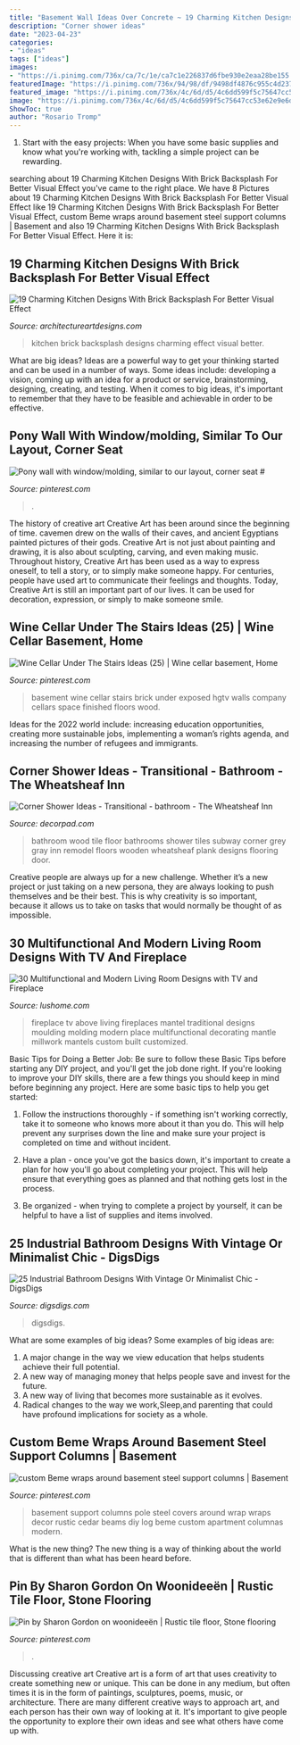 ```yaml
---
title: "Basement Wall Ideas Over Concrete ~ 19 Charming Kitchen Designs With Brick Backsplash For Better Visual Effect"
description: "Corner shower ideas"
date: "2023-04-23"
categories:
- "ideas"
tags: ["ideas"]
images:
- "https://i.pinimg.com/736x/ca/7c/1e/ca7c1e226837d6fbe930e2eaa28be155.jpg"
featuredImage: "https://i.pinimg.com/736x/94/98/df/9498df4876c955c4d23719a1e806d941.jpg"
featured_image: "https://i.pinimg.com/736x/4c/6d/d5/4c6dd599f5c75647cc53e62e9e6d656d--basement-ideas-beams.jpg"
image: "https://i.pinimg.com/736x/4c/6d/d5/4c6dd599f5c75647cc53e62e9e6d656d--basement-ideas-beams.jpg"
ShowToc: true
author: "Rosario Tromp"
---
```



1. Start with the easy projects: When you have some basic supplies and know what you're working with, tackling a simple project can be rewarding.

	

		
searching about 19 Charming Kitchen Designs With Brick Backsplash For Better Visual Effect you've came to the right place. We have 8 Pictures about 19 Charming Kitchen Designs With Brick Backsplash For Better Visual Effect like 19 Charming Kitchen Designs With Brick Backsplash For Better Visual Effect, custom Beme wraps around basement steel support columns | Basement and also 19 Charming Kitchen Designs With Brick Backsplash For Better Visual Effect. Here it is:
		
    
## 19 Charming Kitchen Designs With Brick Backsplash For Better Visual Effect

<img loading=lazy src="http://www.architectureartdesigns.com/wp-content/uploads/2016/02/3-29.jpg" onerror="this.onerror=null;this.src='https://tse2.mm.bing.net/th?id=OIP.jiq_vUsJx_faD6X9XEvJsgHaLI&amp;pid=15.1';" alt="19 Charming Kitchen Designs With Brick Backsplash For Better Visual Effect">

_Source: architectureartdesigns.com_

>kitchen brick backsplash designs charming effect visual better. 

	

What are big ideas?
Ideas are a powerful way to get your thinking started and can be used in a number of ways. Some ideas include: developing a vision, coming up with an idea for a product or service, brainstorming, designing, creating, and testing. When it comes to big ideas, it's important to remember that they have to be feasible and achievable in order to be effective.

    
## Pony Wall With Window/molding, Similar To Our Layout, Corner Seat #

<img loading=lazy src="https://i.pinimg.com/736x/43/ac/13/43ac13d0c78bf3adbb673fc79342222c.jpg" onerror="this.onerror=null;this.src='https://tse2.mm.bing.net/th?id=OIP.tvc4S2GdQxZRkA1hPhGXIQHaLJ&amp;pid=15.1';" alt="Pony wall with window/molding, similar to our layout, corner seat #">

_Source: pinterest.com_

>. 

	

The history of creative art
Creative Art has been around since the beginning of time. cavemen drew on the walls of their caves, and ancient Egyptians painted pictures of their gods. Creative Art is not just about painting and drawing, it is also about sculpting, carving, and even making music.
Throughout history, Creative Art has been used as a way to express oneself, to tell a story, or to simply make someone happy. For centuries, people have used art to communicate their feelings and thoughts. Today, Creative Art is still an important part of our lives. It can be used for decoration, expression, or simply to make someone smile.

    
## Wine Cellar Under The Stairs Ideas (25) | Wine Cellar Basement, Home

<img loading=lazy src="https://i.pinimg.com/736x/94/98/df/9498df4876c955c4d23719a1e806d941.jpg" onerror="this.onerror=null;this.src='https://tse4.mm.bing.net/th?id=OIP.VuxeWWuDMvndODV2zoK3ywHaLH&amp;pid=15.1';" alt="Wine Cellar Under The Stairs Ideas (25) | Wine cellar basement, Home">

_Source: pinterest.com_

>basement wine cellar stairs brick under exposed hgtv walls company cellars space finished floors wood. 

	

Ideas for the 2022 world include: increasing education opportunities, creating more sustainable jobs, implementing a woman’s rights agenda, and increasing the number of refugees and immigrants.

    
## Corner Shower Ideas - Transitional - Bathroom - The Wheatsheaf Inn

<img loading=lazy src="https://cdn.decorpad.com/photos/2014/02/05/662da9ab0a1d.jpg" onerror="this.onerror=null;this.src='https://tse1.mm.bing.net/th?id=OIP.HZ7J5khiS6NhIdSZ7F4GPwAAAA&amp;pid=15.1';" alt="Corner Shower Ideas - Transitional - bathroom - The Wheatsheaf Inn">

_Source: decorpad.com_

>bathroom wood tile floor bathrooms shower tiles subway corner grey gray inn remodel floors wooden wheatsheaf plank designs flooring door. 

	

Creative people are always up for a new challenge. Whether it’s a new project or just taking on a new persona, they are always looking to push themselves and be their best. This is why creativity is so important, because it allows us to take on tasks that would normally be thought of as impossible.

    
## 30 Multifunctional And Modern Living Room Designs With TV And Fireplace

<img loading=lazy src="http://www.lushome.com/wp-content/uploads/2014/07/modern-living-room-designs-tv-fireplace-4.jpg" onerror="this.onerror=null;this.src='https://tse3.mm.bing.net/th?id=OIP.6giUgmN9ZhVvZHKv0nYUtQAAAA&amp;pid=15.1';" alt="30 Multifunctional and Modern Living Room Designs with TV and Fireplace">

_Source: lushome.com_

>fireplace tv above living fireplaces mantel traditional designs moulding molding modern place multifunctional decorating mantle millwork mantels custom built customized. 

	

Basic Tips for Doing a Better Job: Be sure to follow these Basic Tips before starting any DIY project, and you'll get the job done right.
If you're looking to improve your DIY skills, there are a few things you should keep in mind before beginning any project. Here are some basic tips to help you get started: 
1) Follow the instructions thoroughly - if something isn't working correctly, take it to someone who knows more about it than you do. This will help prevent any surprises down the line and make sure your project is completed on time and without incident. 

2) Have a plan - once you've got the basics down, it's important to create a plan for how you'll go about completing your project. This will help ensure that everything goes as planned and that nothing gets lost in the process. 

3) Be organized - when trying to complete a project by yourself, it can be helpful to have a list of supplies and items involved.

    
## 25 Industrial Bathroom Designs With Vintage Or Minimalist Chic - DigsDigs

<img loading=lazy src="https://www.digsdigs.com/photos/striking-industrial-bathroom-designs-16.jpg" onerror="this.onerror=null;this.src='https://tse3.mm.bing.net/th?id=OIP.Q6QFwST9O1QwKo_VOUuergHaLH&amp;pid=15.1';" alt="25 Industrial Bathroom Designs With Vintage Or Minimalist Chic - DigsDigs">

_Source: digsdigs.com_

>digsdigs. 

	

What are some examples of big ideas?
Some examples of big ideas are: 
1. A major change in the way we view education that helps students achieve their full potential. 
2. A new way of managing money that helps people save and invest for the future. 
3. A new way of living that becomes more sustainable as it evolves. 
4. Radical changes to the way we work,Sleep,and parenting that could have profound implications for society as a whole.

    
## Custom Beme Wraps Around Basement Steel Support Columns | Basement

<img loading=lazy src="https://i.pinimg.com/736x/4c/6d/d5/4c6dd599f5c75647cc53e62e9e6d656d--basement-ideas-beams.jpg" onerror="this.onerror=null;this.src='https://tse4.mm.bing.net/th?id=OIP.07rZ9G3Wmq2Z5hsLT6M7OAHaLD&amp;pid=15.1';" alt="custom Beme wraps around basement steel support columns | Basement">

_Source: pinterest.com_

>basement support columns pole steel covers around wrap wraps decor rustic cedar beams diy log beme custom apartment columnas modern. 

	

What is the new thing?
The new thing is a way of thinking about the world that is different than what has been heard before.

    
## Pin By Sharon Gordon On Woonideeën | Rustic Tile Floor, Stone Flooring

<img loading=lazy src="https://i.pinimg.com/736x/ca/7c/1e/ca7c1e226837d6fbe930e2eaa28be155.jpg" onerror="this.onerror=null;this.src='https://tse1.mm.bing.net/th?id=OIP.IK-0X7e5oIqEYk3R3ttaYwHaJ3&amp;pid=15.1';" alt="Pin by Sharon Gordon on woonideeën | Rustic tile floor, Stone flooring">

_Source: pinterest.com_

>. 

	

Discussing creative art
Creative art is a form of art that uses creativity to create something new or unique. This can be done in any medium, but often times it is in the form of paintings, sculptures, poems, music, or architecture. There are many different creative ways to approach art, and each person has their own way of looking at it. It's important to give people the opportunity to explore their own ideas and see what others have come up with.

